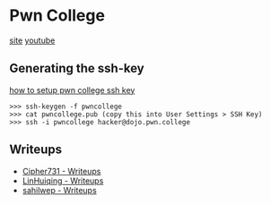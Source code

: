 # Pwn College

[site](https://pwn.college/)
[youtube](https://www.youtube.com/pwncollege)

## Generating the ssh-key

[how to setup pwn college ssh key](https://www.twitch.tv/videos/722772832)

```
>>> ssh-keygen -f pwncollege
>>> cat pwncollege.pub (copy this into User Settings > SSH Key)
>>> ssh -i pwncollege hacker@dojo.pwn.college

```

## Writeups

- [Cipher731 - Writeups](https://github.com/Cipher731/pwn_college_writeup/tree/main)
- [LinHuiqing - Writeups](https://github.com/LinHuiqing/pwn-college-labs)
- [sahilwep - Writeups](https://github.com/sahilwep/Dojo-pwn-college/tree/main)


